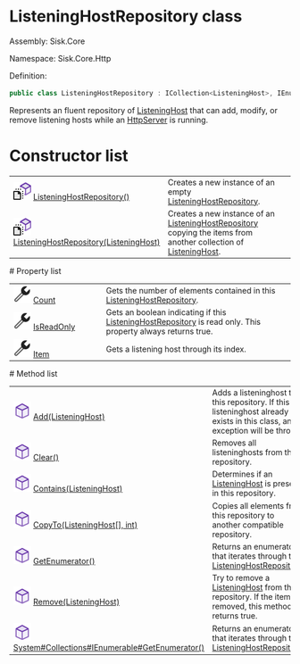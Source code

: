 <!--

Copyrights 2023 Sisk Framework - CypherPotato
Published under MIT license

!!! DO NOT EDIT THIS FILE !!!
This file was generated by a tool in the Sisk package. To edit the information in this documentation,
edit the XML documentation present in the Sisk source code.

-->

# ListeningHostRepository class
Assembly: Sisk.Core

Namespace: Sisk.Core.Http

Definition:

```cs
public class ListeningHostRepository : ICollection<ListeningHost>, IEnumerable<ListeningHost>
```

Represents an fluent repository of <a href="/read?q=/contents/spec/Sisk.Core.Http.ListeningHost.md">ListeningHost</a> that can add, modify, or remove listening hosts while an <a href="/read?q=/contents/spec/Sisk.Core.Http.HttpServer.md">HttpServer</a> is running.

# Constructor list
<table>
    <tbody>
<tr>
    <td width="33%">
        <img class="icon" src="/assets/img/icons/constructor.svg">
        <a href="/read?q=/contents/spec/Sisk.Core.Http.ListeningHostRepository.ListeningHostRepository().md">
            ListeningHostRepository()
        </a>
    </td>
    <td>
        Creates a new instance of an empty <a href="/read?q=/contents/spec/Sisk.Core.Http.ListeningHostRepository.md">ListeningHostRepository</a>.
    <td>
</tr>
<tr>
    <td width="33%">
        <img class="icon" src="/assets/img/icons/constructor.svg">
        <a href="/read?q=/contents/spec/Sisk.Core.Http.ListeningHostRepository.ListeningHostRepository(ListeningHost).md">
            ListeningHostRepository(ListeningHost)
        </a>
    </td>
    <td>
        Creates a new instance of an <a href="/read?q=/contents/spec/Sisk.Core.Http.ListeningHostRepository.md">ListeningHostRepository</a> copying the items from another collection of <a href="/read?q=/contents/spec/Sisk.Core.Http.ListeningHost.md">ListeningHost</a>.
    <td>
</tr>
    </tbody>
</table>
# Property list
<table>
    <tbody>
<tr>
    <td width="33%">
        <img class="icon" src="/assets/img/icons/property.svg">
        <a href="/read?q=/contents/spec/Sisk.Core.Http.ListeningHostRepository.Count.md">
            Count
        </a>
    </td>
    <td>
        Gets the number of elements contained in this <a href="/read?q=/contents/spec/Sisk.Core.Http.ListeningHostRepository.md">ListeningHostRepository</a>.
    <td>
</tr>
<tr>
    <td width="33%">
        <img class="icon" src="/assets/img/icons/property.svg">
        <a href="/read?q=/contents/spec/Sisk.Core.Http.ListeningHostRepository.IsReadOnly.md">
            IsReadOnly
        </a>
    </td>
    <td>
        Gets an boolean indicating if this <a href="/read?q=/contents/spec/Sisk.Core.Http.ListeningHostRepository.md">ListeningHostRepository</a> is read only. This property always returns <c>true</c>.
    <td>
</tr>
<tr>
    <td width="33%">
        <img class="icon" src="/assets/img/icons/property.svg">
        <a href="/read?q=/contents/spec/Sisk.Core.Http.ListeningHostRepository.Item.md">
            Item
        </a>
    </td>
    <td>
        Gets a listening host through its index.
    <td>
</tr>
    </tbody>
</table>
# Method list
<table>
    <tbody>
<tr>
    <td width="33%">
        <img class="icon" src="/assets/img/icons/method.svg">
        <a href="/read?q=/contents/spec/Sisk.Core.Http.ListeningHostRepository.Add(ListeningHost).md">
            Add(ListeningHost)
        </a>
    </td>
    <td>
        Adds a listeninghost to this repository. If this listeninghost already exists in this class, an exception will be thrown.
    <td>
</tr>
<tr>
    <td width="33%">
        <img class="icon" src="/assets/img/icons/method.svg">
        <a href="/read?q=/contents/spec/Sisk.Core.Http.ListeningHostRepository.Clear().md">
            Clear()
        </a>
    </td>
    <td>
        Removes all listeninghosts from this repository.
    <td>
</tr>
<tr>
    <td width="33%">
        <img class="icon" src="/assets/img/icons/method.svg">
        <a href="/read?q=/contents/spec/Sisk.Core.Http.ListeningHostRepository.Contains(ListeningHost).md">
            Contains(ListeningHost)
        </a>
    </td>
    <td>
        Determines if an <a href="/read?q=/contents/spec/Sisk.Core.Http.ListeningHost.md">ListeningHost</a> is present in this repository.
    <td>
</tr>
<tr>
    <td width="33%">
        <img class="icon" src="/assets/img/icons/method.svg">
        <a href="/read?q=/contents/spec/Sisk.Core.Http.ListeningHostRepository.CopyTo(ListeningHost-int).md">
            CopyTo(ListeningHost[], int)
        </a>
    </td>
    <td>
        Copies all elements from this repository to another compatible repository.
    <td>
</tr>
<tr>
    <td width="33%">
        <img class="icon" src="/assets/img/icons/method.svg">
        <a href="/read?q=/contents/spec/Sisk.Core.Http.ListeningHostRepository.GetEnumerator().md">
            GetEnumerator()
        </a>
    </td>
    <td>
        Returns an enumerator that iterates through this <a href="/read?q=/contents/spec/Sisk.Core.Http.ListeningHostRepository.md">ListeningHostRepository</a>.
    <td>
</tr>
<tr>
    <td width="33%">
        <img class="icon" src="/assets/img/icons/method.svg">
        <a href="/read?q=/contents/spec/Sisk.Core.Http.ListeningHostRepository.Remove(ListeningHost).md">
            Remove(ListeningHost)
        </a>
    </td>
    <td>
        Try to remove a <a href="/read?q=/contents/spec/Sisk.Core.Http.ListeningHost.md">ListeningHost</a> from this repository. If the item is removed, this methods returns <c>true</c>.
    <td>
</tr>
<tr>
    <td width="33%">
        <img class="icon" src="/assets/img/icons/method.svg">
        <a href="/read?q=/contents/spec/Sisk.Core.Http.ListeningHostRepository.System#Collections#IEnumerable#GetEnumerator().md">
            System#Collections#IEnumerable#GetEnumerator()
        </a>
    </td>
    <td>
        Returns an enumerator that iterates through this <a href="/read?q=/contents/spec/Sisk.Core.Http.ListeningHostRepository.md">ListeningHostRepository</a>.
    <td>
</tr>
    </tbody>
</table>
